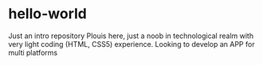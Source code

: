 # hello-world
Just an intro repository
Plouis here, just a noob in technological realm with very light coding (HTML, CSS5) experience. Looking to develop an APP for multi platforms
